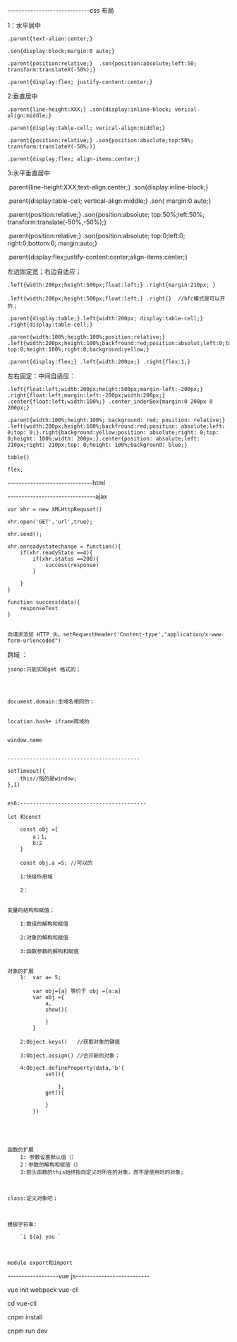 


-----------------------------css 布局


1：水平居中

	.parent{text-alien:center;}

	.son{display:block;margin:0 auto;}

	.parent{position:relative;}  .son{position:absolute;left:50; transform:translateX(-50%);}

	.parent{display:flex; justify-content:center;}

2:垂直居中

	.parent{line-height:XXX;} .son{display:inline-block; verical-align:middle;}

	.parent{display:table-cell; verical-align:middle;}

	.parent{position:relative;} .son{position:absolute;top:50%; transform:translateY(-50%;)}

	.parent{display:flex; align-items:center;}


3:水平垂直居中

  .parent{line-height:XXX;text-align:center;} .son{display:inline-block;}

  .parent{display:table-cell; vertical-align:middle;} .son{ margin:0 auto;} 

  .parent{position:relative;} .son{position:absolute; top:50%;left:50%; transform:translate(-50%,-50%);}

  .parent{position:relative;} .son{position:absolute; top:0;left:0; right:0;bottom:0; margin:auto;}

  .parent{display:flex;justify-content:center;align-items:center;}



左边固定宽；右边自适应；

	.left{width:200px;height:500px;float:left;} .right{margin:210px; }

	.left{width:200px;height:500px;float:left;} .right{}  //bfc模式是可以开的；

	.parent{display:table;}.left{width:200px; display:table-cell;} .right{display:table-cell;}

	.parent{width:100%;heigth:100%;position:relative;} .left{width:200px;height:100%;backfround:red;position:absolut;left:0;top:0;}.right{left:210px; top:0;height:100%;right:0;background:yellow;}

	.parent{display:flex;} .left{width:200px;} .right{flex:1;}


左右固定：中间自适应：

	.left{float:left;width:200px;height:500px;margin-left:-200px;} .right{float:left;margin:left:-200px;width:200px;}  .center{float:left;width:100%;} .center_inderBox{margin:0 200px 0 200px;} 

	.parent{width:100%;height:100%; background: red; position: relative;} .left{width:200px;height:100%;backfround:red;position: absolute;left: 0;top: 0;}.right{background:yellow;position: absolute;right: 0;top: 0;height: 100%;width: 200px;}.center{position: absolute;left: 210px;right: 210px;top: 0;height: 100%;background: blue;}

	table{}

	flex;


------------------------------html






-------------------------------ajax

	var xhr = new XMLHttpRequset()

	xhr.open('GET','url',true);

	xhr.send();

	xhr.onreadystatechange = function(){
		if(xhr.readyState ==4){
			if(xhr.status ==200){
				success(response)
			}
			
		}
	}

	function success(data){
		responseText
	}


	向请求添加 HTTP 头。setRequestHeader('Content-type',"application/x-www-form-urlencoded") 


  跨域 ：

  	jsonp:只能实现get 格式的；




  	document.domain:主域名相同的；

  	
  	location.hash+ iframe跨域的


  	window.name


	------------------------------------------

	setTimeout({
		this//指的是window;
	},1)


  	es6:----------------------------------------

  	let 和const

		const obj ={
			a；1，
			b:2
		}

		const obj.a =5; //可以的

		1:块级作用域

		2：


  	变量的结构和赋值；

		1:数组的解构和赋值

		2:对象的解构和赋值

		3:函数参数的解构和赋值


	对象的扩展
		1:	var a= 5;

			var obj={a} 等价于 obj ={a:a}
			var obj ={
				a,
				show(){

				}
			}

		2:Object.keys()   //获取对象的键值

		3:Object.assign() //合并新的对象；

		4:Object.defineProperty(data,'b'{
				set(){

					},
				get(){

				}
			}) 





	函数的扩展
		1: 参数设置默认值（）
		2：参数的解构和赋值（）
		3:箭头函数的this始终指向定义时所在的对象，而不是使用时的对象;



	class:定义对象吧；



	模板字符串:

		`i ${a} you `



	module export和import 


------------------vue.js--------------------------

 vue init webpack vue-cli

 cd vue-cli 

 cnpm install 

 cnpm run dev













